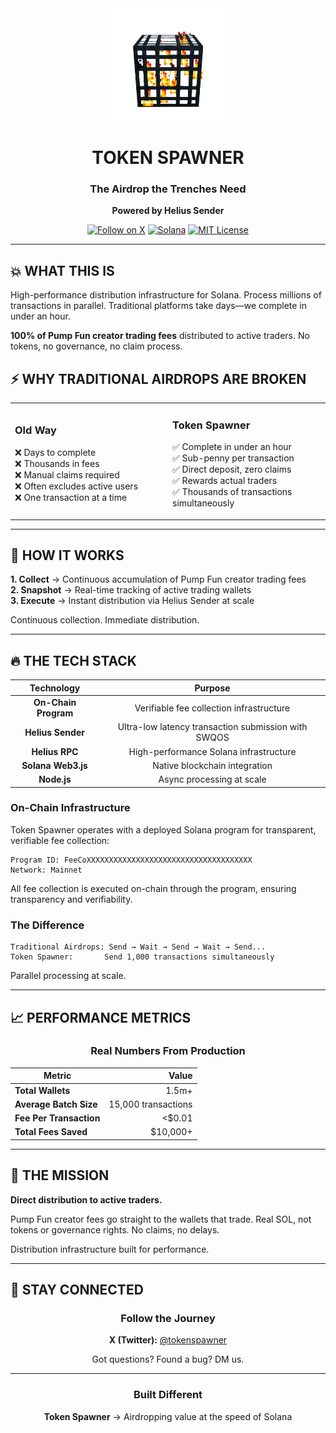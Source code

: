 

<div align="center">
  <img src="assets/logo.PNG" alt="Token Spawner" width="180"/>
  
  # TOKEN SPAWNER
  
  ### The Airdrop the Trenches Need
  
  **Powered by Helius Sender**
  
  [![Follow on X](https://img.shields.io/badge/Follow-@tokenspawner-1DA1F2?style=for-the-badge&logo=x&logoColor=white)](https://x.com/tokenspawner)
  [![Solana](https://img.shields.io/badge/Solana-Built_on-14F195?style=for-the-badge&logo=solana&logoColor=black)](https://solana.com)
  [![MIT License](https://img.shields.io/badge/License-MIT-green.svg?style=for-the-badge)](LICENSE)
  
</div>

---

## 💥 WHAT THIS IS

High-performance distribution infrastructure for Solana. Process millions of transactions in parallel. Traditional platforms take days—we complete in under an hour.

**100% of Pump Fun creator trading fees** distributed to active traders. No tokens, no governance, no claim process.



## ⚡ WHY TRADITIONAL AIRDROPS ARE BROKEN

<table>
<tr>
<td width="50%">

### Old Way
❌ Days to complete  
❌ Thousands in fees  
❌ Manual claims required  
❌ Often excludes active users  
❌ One transaction at a time  

</td>
<td width="50%">

### Token Spawner
✅ Complete in under an hour  
✅ Sub-penny per transaction  
✅ Direct deposit, zero claims  
✅ Rewards actual traders  
✅ Thousands of transactions simultaneously  

</td>
</tr>
</table>

---

## 🎯 HOW IT WORKS

**1. Collect** → Continuous accumulation of Pump Fun creator trading fees  
**2. Snapshot** → Real-time tracking of active trading wallets  
**3. Execute** → Instant distribution via Helius Sender at scale  

Continuous collection. Immediate distribution.

---

## 🔥 THE TECH STACK

<div align="center">

| Technology | Purpose |
|:----------:|:-------:|
| **On-Chain Program** | Verifiable fee collection infrastructure |
| **Helius Sender** | Ultra-low latency transaction submission with SWQOS |
| **Helius RPC** | High-performance Solana infrastructure |
| **Solana Web3.js** | Native blockchain integration |
| **Node.js** | Async processing at scale |

</div>

### On-Chain Infrastructure

Token Spawner operates with a deployed Solana program for transparent, verifiable fee collection:

```
Program ID: FeeCoXXXXXXXXXXXXXXXXXXXXXXXXXXXXXXXXXXXXX
Network: Mainnet
```

All fee collection is executed on-chain through the program, ensuring transparency and verifiability.

### The Difference

```
Traditional Airdrops: Send → Wait → Send → Wait → Send...
Token Spawner:       Send 1,000 transactions simultaneously
```

Parallel processing at scale.

---

## 📈 PERFORMANCE METRICS

<div align="center">

### Real Numbers From Production

| Metric | Value |
|--------|------:|
| **Total Wallets** | 1.5m+ |
| **Average Batch Size** | 15,000 transactions |
| **Fee Per Transaction** | <$0.01 |
| **Total Fees Saved** | $10,000+ |

</div>

---

## 🚀 THE MISSION

**Direct distribution to active traders.**

Pump Fun creator fees go straight to the wallets that trade. Real SOL, not tokens or governance rights. No claims, no delays.

Distribution infrastructure built for performance.

---

## 🔗 STAY CONNECTED

<div align="center">
  
### Follow the Journey

**X (Twitter):** [@tokenspawner](https://x.com/tokenspawner)

Got questions? Found a bug? DM us.

</div>

---

<div align="center">
  
### Built Different
  
**Token Spawner** → Airdropping value at the speed of Solana

</div>
